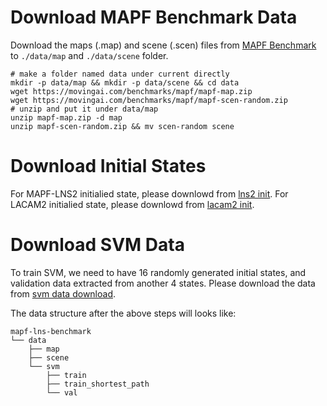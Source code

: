 # Download MAPF Benchmark Data

Download the maps (.map) and scene (.scen) files from [MAPF Benchmark](https://movingai.com/benchmarks/mapf/index.html) to `./data/map` and `./data/scene` folder.

```
# make a folder named data under current directly
mkdir -p data/map && mkdir -p data/scene && cd data
wget https://movingai.com/benchmarks/mapf/mapf-map.zip
wget https://movingai.com/benchmarks/mapf/mapf-scen-random.zip
# unzip and put it under data/map
unzip mapf-map.zip -d map
unzip mapf-scen-random.zip && mv scen-random scene
```

# Download Initial States

For MAPF-LNS2 initialied state, please downlowd from [lns2 init](https://www.dropbox.com/scl/fi/n2ymplfot8sam3ilw03bo/lns2_init_states.zip?rlkey=jkxqaai78yy5ny9hefz0fe4ly&st=3oghuigi&dl=0).
For LACAM2 initialied state, please downlowd from [lacam2 init](https://www.dropbox.com/scl/fi/3gkz38e859np4iox1bvau/lacam2_init_states.zip?rlkey=me4sfxfb8k99q8hp92kj4tuvk&st=8ziwj0hi&dl=0).


# Download SVM Data


To train SVM, we need to have 16 randomly generated initial states, and validation data extracted from another 4 states. Please download the data from [svm data download](https://www.dropbox.com/scl/fo/hkngdqqltjsgvntus3g1j/AK14d2MgAJPSsH9bO1ynSIE?rlkey=brv71d4sddjmwzl4jw69dyhql&st=4b07c873&dl=0).




The data structure after the above steps will looks like:
```
mapf-lns-benchmark
└── data
    ├── map
    ├── scene
    └── svm
        ├── train
        ├── train_shortest_path
        └── val

```